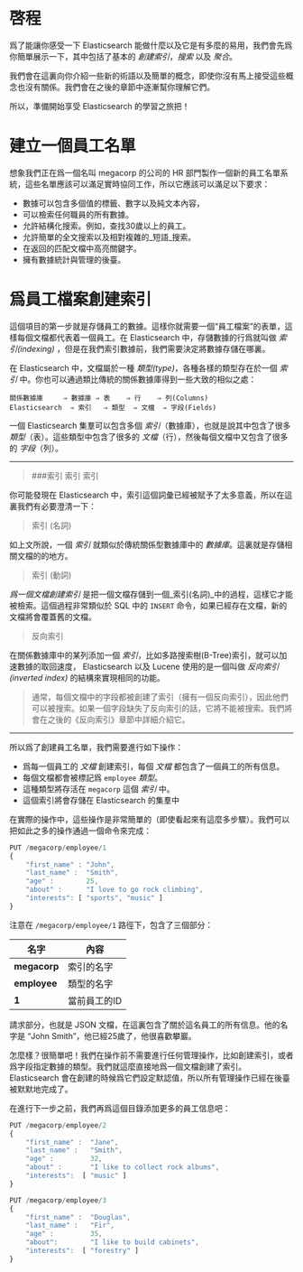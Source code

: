 # 啓程

爲了能讓你感受一下 Elasticsearch 能做什麼以及它是有多麼的易用，我們會先爲你簡單展示一下，其中包括了基本的 _創建索引_，_搜索_ 以及 _聚合_。

我們會在這裏向你介紹一些新的術語以及簡單的概念，即使你沒有馬上接受這些概念也沒有關係。我們會在之後的章節中逐漸幫你理解它們。

所以，準備開始享受 Elasticsearch 的學習之旅把！

# 建立一個員工名單

想象我們正在爲一個名叫 megacorp 的公司的 HR 部門製作一個新的員工名單系統，這些名單應該可以滿足實時協同工作，所以它應該可以滿足以下要求：

* 數據可以包含多個值的標籤、數字以及純文本內容，
* 可以檢索任何職員的所有數據。
* 允許結構化搜索。例如，查找30歲以上的員工。
* 允許簡單的全文搜索以及相對複雜的_短語_搜索。
* 在返回的匹配文檔中高亮關鍵字。
* 擁有數據統計與管理的後臺。

# 爲員工檔案創建索引

這個項目的第一步就是存儲員工的數據。這樣你就需要一個“員工檔案”的表單，這樣每個文檔都代表着一個員工。在 Elasticsearch 中，存儲數據的行爲就叫做 _索引(indexing)_ ，但是在我們索引數據前，我們需要決定將數據存儲在哪裏。

在 Elasticsearch 中，文檔屬於一種 _類型(type)_，各種各樣的類型存在於一個 _索引_ 中。你也可以通過類比傳統的關係數據庫得到一些大致的相似之處：

    關係數據庫     ⇒ 數據庫 ⇒ 表    ⇒ 行    ⇒ 列(Columns)
    Elasticsearch  ⇒ 索引   ⇒ 類型  ⇒ 文檔  ⇒ 字段(Fields)

一個 Elasticsearch 集羣可以包含多個 _索引_（數據庫），也就是說其中包含了很多 _類型_（表）。這些類型中包含了很多的 _文檔_（行），然後每個文檔中又包含了很多的 _字段_（列）。

***
>###索引 索引 索引

你可能發現在 Elasticsearch 中，索引這個詞彙已經被賦予了太多意義，所以在這裏我們有必要澄清一下：

> 索引 (名詞)

如上文所說，一個 _索引_ 就類似於傳統關係型數據庫中的 _數據庫_。這裏就是存儲相關文檔的的地方。

> 索引 (動詞)

_爲一個文檔創建索引_ 是把一個文檔存儲到一個_索引(名詞)_中的過程，這樣它才能被檢索。這個過程非常類似於 SQL 中的 `INSERT` 命令，如果已經存在文檔，新的文檔將會覆蓋舊的文檔。


> 反向索引

在關係數據庫中的某列添加一個 _索引_，比如多路搜索樹(B-Tree)索引，就可以加速數據的取回速度， Elasticsearch 以及 Lucene 使用的是一個叫做 _反向索引(inverted index)_ 的結構來實現相同的功能。

>通常，每個文檔中的字段都被創建了索引（擁有一個反向索引），因此他們可以被搜索。如果一個字段缺失了反向索引的話，它將不能被搜索。我們將會在之後的《反向索引》章節中詳細介紹它。

***


所以爲了創建員工名單，我們需要進行如下操作：

*  爲每一個員工的 _文檔_ 創建索引，每個 _文檔_ 都包含了一個員工的所有信息。
*  每個文檔都會被標記爲 `employee` _類型_。
*  這種類型將存活在 `megacorp` 這個 _索引_ 中。
*  這個索引將會存儲在 Elasticsearch 的集羣中

在實際的操作中，這些操作是非常簡單的（即使看起來有這麼多步驟）。我們可以把如此之多的操作通過一個命令來完成：

```js
PUT /megacorp/employee/1
{
    "first_name" : "John",
    "last_name" :  "Smith",
    "age" :        25,
    "about" :      "I love to go rock climbing",
    "interests": [ "sports", "music" ]
}
```

注意在 `/megacorp/employee/1` 路徑下，包含了三個部分：

| 名字 | 內容 |
| -- | -- |
| **megacorp** | 索引的名字 |
| **employee** | 類型的名字 |
| **1** | 當前員工的ID |

請求部分，也就是 JSON 文檔，在這裏包含了關於這名員工的所有信息。他的名字是 “John Smith”，他已經25歲了，他很喜歡攀巖。

怎麼樣？很簡單吧！我們在操作前不需要進行任何管理操作，比如創建索引，或者爲字段指定數據的類型。我們就這麼直接地爲一個文檔創建了索引。Elasticsearch 會在創建的時候爲它們設定默認值，所以所有管理操作已經在後臺被默默地完成了。

在進行下一步之前，我們再爲這個目錄添加更多的員工信息吧：

```js
PUT /megacorp/employee/2
{
    "first_name" :  "Jane",
    "last_name" :   "Smith",
    "age" :         32,
    "about" :       "I like to collect rock albums",
    "interests":  [ "music" ]
}

PUT /megacorp/employee/3
{
    "first_name" :  "Douglas",
    "last_name" :   "Fir",
    "age" :         35,
    "about":        "I like to build cabinets",
    "interests":  [ "forestry" ]
}
```




